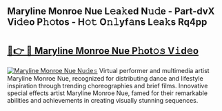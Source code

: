 ## Maryline Monroe Nue L𝚎a𝚔ed N𝚞𝚍e - Part-dvX Vi𝚍𝚎o P𝚑𝚘tos - H𝚘𝚝 O𝚗𝚕yf𝚊ns L𝚎a𝚔s Rq4pp

# <h2><a href="http://kf9zp4.oniu.top/?m=Maryline+Monroe+Nue">🔗👉 🔴 Maryline Monroe Nue P𝚑ot𝚘𝚜 V𝚒d𝚎o</a></h2>

[![Maryline Monroe Nue Nu𝚍e𝚜](https://i.imgur.com/0qMVB7G.gif)](http://kf9zp4.oniu.top/?m=Maryline+Monroe+Nue)
Virtual performer and multimedia artist Maryline Monroe Nue, recognized for distributing dance and lifestyle inspiration through trending choreographies and brief films. Innovative special effects artist Maryline Monroe Nue, famed for their remarkable abilities and achievements in creating visually stunning sequences.  
